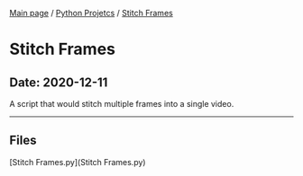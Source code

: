 [Main page](/) / [Python Projetcs](/python) / [Stitch Frames](/python/2020-12-11_Stitch_Frames)

# Stitch Frames

## Date: 2020-12-11

A script that would stitch multiple frames into a single video.

-----

## Files

[Stitch Frames.py](Stitch Frames.py)
